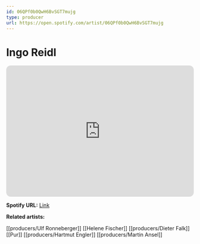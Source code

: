 ```yaml
---
id: 06QPf0b0QwH6BvSGT7mujg
type: producer
url: https://open.spotify.com/artist/06QPf0b0QwH6BvSGT7mujg
---
```

# Ingo Reidl

<iframe style="border-radius:12px" src="https://open.spotify.com/embed/artist/06QPf0b0QwH6BvSGT7mujg" width="100%" height="352" frameBorder="0" allowfullscreen="" allow="autoplay; clipboard-write; encrypted-media; fullscreen; picture-in-picture" loading="lazy"></iframe>

**Spotify URL:** [Link](https://open.spotify.com/artist/06QPf0b0QwH6BvSGT7mujg)

**Related artists:**

[[producers/Ulf Ronneberger]]
[[Helene Fischer]]
[[producers/Dieter Falk]]
[[Pur]]
[[producers/Hartmut Engler]]
[[producers/Martin Ansel]]
